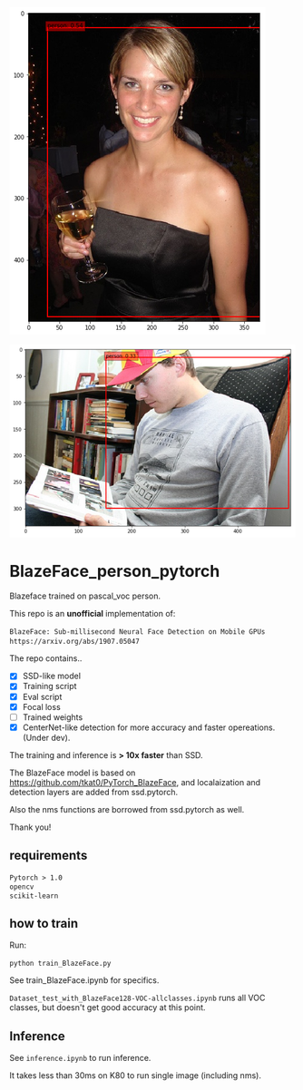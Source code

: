 ![person1](./sample/img.png)

![person2](./sample/img2.png)

# BlazeFace_person_pytorch
Blazeface trained on pascal_voc person.

This repo is an **unofficial** implementation of:

`BlazeFace: Sub-millisecond Neural Face Detection on Mobile GPUs
https://arxiv.org/abs/1907.05047`

The repo contains..

- [x] SSD-like model
- [x] Training script
- [x] Eval script
- [x] Focal loss
- [ ] Trained weights
- [x] CenterNet-like detection for more accuracy and faster opereations. (Under dev).

The training and inference is **> 10x faster** than SSD.

The BlazeFace model is based on https://github.com/tkat0/PyTorch_BlazeFace, and localaization and detection layers are added from ssd.pytorch. 

Also the nms functions are borrowed from ssd.pytorch as well.

Thank you!

## requirements
```
Pytorch > 1.0
opencv
scikit-learn
```

## how to train
Run:

`python train_BlazeFace.py`

See train_BlazeFace.ipynb for specifics.

`Dataset_test_with_BlazeFace128-VOC-allclasses.ipynb` runs all VOC classes, but doesn't get good accuracy at this point.

## Inference
See `inference.ipynb` to run inference.

It takes less than 30ms on K80 to run single image (including nms).


